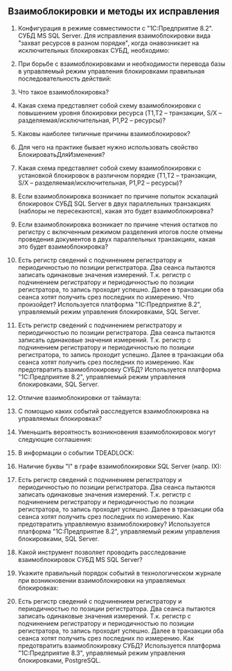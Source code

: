 ## Взаимоблокировки и методы их исправления

1. Конфигурация в режиме совместимости с "1С:Предприятие 8.2". СУБД MS SQL Server. Для исправления взаимоблокировки вида "захват ресурсов в разном порядке", когда онавозникает на исключительных блокировках СУБД, необходимо:
> 

2. При борьбе с взаимоблокировками и необходимости перевода базы в управляемый режим управления блокировками правильная последовательность действий:
> 

3. Что такое взаимоблокировка?
> 

4. Какая схема представляет собой схему взаимоблокировки с повышением уровня блокировки ресурса (T1,T2 – транзакции, S/X –разделяемая/исключительная, Р1,Р2 – ресурсы)?
> 

5. Каковы наиболее типичные причины взаимоблокировок?
> 

6. Для чего на практике бывает нужно использовать свойство БлокироватьДляИзменения?
> 

7. Какая схема представляет собой схему взаимоблокировки с установкой блокировок в различном порядке (T1,T2 – транзакции, S/X – разделяемая/исключительная, Р1,Р2 – ресурсы)?
> 

8. Если взаимоблокировка возникает по причине попыток эскалаций блокировок СУБД SQL Server в двух параллельных транзакциях (наблоры не пересекаются), какая это будет взаимоблокировка?
> 

9. Если взаимоблокировка возникает по причине чтения остатков по регистру с включенным режимом разделения итогов после отмены проведения документов в двух параллельных транзакциях, какая это будет взаимоблокировка?
> 

10. Есть регистр сведений с подчинением регистратору и периодичностью по позиции регистратора. Два сеанса пытаются записать одинаковые значения измерений. Т.к. регистр с подчинением регистратору и периодичностью по позиции регистратора, то запись проходит успешно. Далее в транзакции оба сеанса хотят получить срез последних по измерению. Что произойдет? Используется платформа "1С:Предприятие 8.2", управляемый режим управления блокировками, SQL Server.
> 

11. Есть регистр сведений с подчинением регистратору и периодичностью по позиции регистратора. Два сеанса пытаются записать одинаковые значения измерений. Т.к. регистр с подчинением регистратору и периодичностью по позиции регистратора, то запись проходит успешно. Далее в транзакции оба сеанса хотят получить срез последних по измерению. Как предотвратить взаимоблокировку СУБД? Используется платформа "1С:Предприятие 8.2", управляемый режим управления блокировками, SQL Server.
> 

12. Отличие взаимоблокировки от таймаута:
> 

13. С помощью каких событий расследуется взаимоблокировка на управляемых блокировках?
> 

14. Уменьшить вероятность возникновения взаимоблокировок могут следующие соглашения:
> 

15. В информации о событии TDEADLOCK:
> 

16. Наличие буквы "I" в графе взаимоблокировки SQL Server (напр. IX):
> 

17. Есть регистр сведений с подчинением регистратору и периодичностью по позиции регистратора. Два сеанса пытаются записать одинаковые значения измерений. Т.к. регистр с подчинением регистратору и периодичностью по позиции регистратора, то запись проходит успешно. Далее в транзакции оба сеанса хотят получить срез последних по измерению. Как предотвратить управляемую взаимоблокировку? Используется платформа "1С:Предприятие 8.2", управляемый режим управления блокировками, SQL Server.
> 

18. Какой инструмент позволяет проводить расследование взаимоблокировок СУБД MS SQL Server?
> 

19. Укажите правильный порядок событий в технологическом журнале при возникновении взаимоблокировки на управляемых блокировках:
> 

20. Есть регистр сведений с подчинением регистратору и периодичностью по позиции регистратора. Два сеанса пытаются записать одинаковые значения измерений. Т.к. регистр с подчинением регистратору и периодичностью по позиции регистратора, то запись проходит успешно. Далее в транзакции оба сеанса хотят получить срез последних по измерению. Как предотвратить взаимоблокировку СУБД? Используется платформа "1С:Предприятие 8.3", управляемый режим управления блокировками, PostgreSQL.
> 



